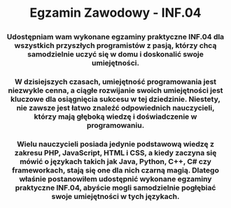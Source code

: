 # <p align="center">Egzamin Zawodowy - INF.04</p>

### <p align="center">Udostępniam wam wykonane egzaminy praktyczne INF.04 dla wszystkich przyszłych programistów z pasją, którzy chcą samodzielnie uczyć się w domu i doskonalić swoje umiejętności.</p>

### <p align="center">W dzisiejszych czasach, umiejętność programowania jest niezwykle cenna, a ciągłe rozwijanie swoich umiejętności jest kluczowe dla osiągnięcia sukcesu w tej dziedzinie. Niestety, nie zawsze jest łatwo znaleźć odpowiednich nauczycieli, którzy mają głęboką wiedzę i doświadczenie w programowaniu.</p>

### <p align="center">Wielu nauczycieli posiada jedynie podstawową wiedzę z zakresu PHP, JavaScript, HTML i CSS, a kiedy zaczyna się mówić o językach takich jak Java, Python, C++, C# czy frameworkach, stają się one dla nich czarną magią. Dlatego właśnie postanowiłem udostępnić wykonane egzaminy praktyczne INF.04, abyście mogli samodzielnie pogłębiać swoje umiejętności w tych językach.</p>
